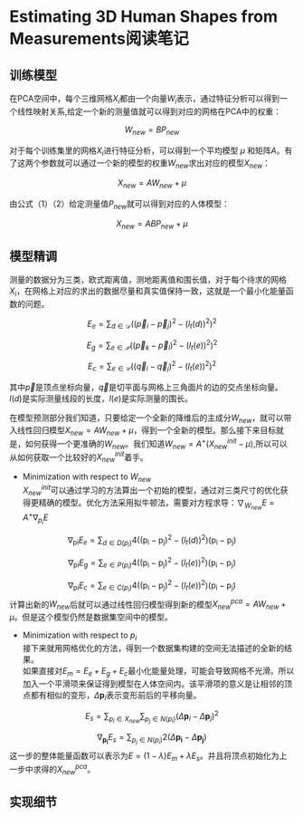 # Estimating 3D Human Shapes from Measurements阅读笔记


## 训练模型  
在PCA空间中，每个三维网格$X_i$都由一个向量$W_i$表示，通过特征分析可以得到一个线性映射关系,给定一个新的测量值就可以得到对应的网格在PCA中的权重：

$$W_{new} = BP_{new} \tag{1}$$  

对于每个训练集里的网格$X_i$进行特征分析，可以得到一个平均模型 $\mu$ 和矩阵$A$。有了这两个参数就可以通过一个新的模型的权重$W_{new}$求出对应的模型$X_{new}$：

$$X_{new} = AW_{new}+\mu \tag{2}$$  

由公式（1）（2）给定测量值$P_{new}$就可以得到对应的人体模型：

$$X_{new} = ABP_{new}+\mu \tag{3}$$

## 模型精调
测量的数据分为三类，欧式距离值，测地距离值和围长值，对于每个待求的网格$X_i$，在网格上对应的求出的数据尽量和真实值保持一致，这就是一个最小化能量函数的问题。 
  
$$
E_{e}=\sum_{d \in \mathcal{D}}\left(\left(\vec{p}_{i}-\vec p_{j}\right)^{2}-\left(l_{t}(d)\right)^{2}\right)^{2}
$$

$$
E_{g}=\sum_{e \in \mathcal{P}}\left((\vec {p}_{k}-\vec {p}_{l})^{2}-\left(l_{t}(e)\right)^{2}\right)^{2}
$$

$$
E_{c}=\sum_{e \in \mathcal{C}}\left(\left(\vec {q}_{i}-\vec {q}_{j}\right)^{2}-\left(l_{t}(e)\right)^{2}\right)^{2}
$$

其中$\vec p$是顶点坐标向量，$\vec q$是切平面与网格上三角面片的边的交点坐标向量。$l(d)$是实际测量线段的长度，$l(e)$是实际测量的围长。

在模型预测部分我们知道，只要给定一个全新的降维后的主成分$W_{new}$，就可以带入线性回归模型$X_{new} = AW_{new}+\mu$，得到一个全新的模型。那么接下来目标就是，如何获得一个更准确的$W_{new}$。我们知道$W_{new} = A^{+}(X^{init}_{new} - \mu)$,所以可以从如何获取一个比较好的$X^{init}_{new}$着手。
- Minimization with respect to $W_{new}$  
$X^{init}_{new}$可以通过学习的方法算出一个初始的模型，通过对三类尺寸的优化获得更精确的模型。优化方法采用拟牛顿法，需要对方程求导：$\nabla_{W_{new}}E = A^+\nabla_{p_i}E$

$$\nabla_{\mathrm{pi}} E_{e}=\sum_{d \in D\left(p_{i}\right)} 4\left(\left(\mathrm{p}_{\mathrm{i}}-\mathrm{p}_{\mathrm{j}}\right)^{2}-\left(l_{t}(d)\right)^{2}\right)\left(\mathrm{p}_{\mathrm{i}}-\mathrm{p}_{\mathrm{j}}\right)$$

$$\nabla_{\mathrm{pi}} E_{g}=\sum_{e \in P\left(p_{i}\right)} 4\left(\left(\mathrm{p}_{\mathrm{i}}-\mathrm{p}_{\mathrm{j}}\right)^{2}-\left(l_{t}(e)\right)^{2}\right)\left(\mathrm{p}_{\mathrm{i}}-\mathrm{p}_{\mathrm{j}}\right)$$

$$\nabla_{\mathrm{pi}} E_{c}=\sum_{e \in C\left(p_{i}\right)} 4\left(\left(\mathrm{p}_{\mathrm{i}}-\mathrm{p}_{\mathrm{j}}\right)^{2}-\left(l_{t}(e)\right)^{2}\right)\left(\mathrm{p}_{\mathrm{i}}-\mathrm{p}_{\mathrm{j}}\right)$$
计算出新的$W_{new}$后就可以通过线性回归模型得到新的模型$X_{new}^{pca}=AW_{new}+\mu$。但是这个模型仍然是数据集空间中的模型。
- Minimization with respect to $p_i$  
接下来就用网格优化的方法，得到一个数据集构建的空间无法描述的全新的结果。  
如果直接对$E_m = E_e+E_g+E_c$最小化能量处理，可能会导致网格不光滑。所以加入一个平滑项来保证得到模型在人体空间内。该平滑项的意义是让相邻的顶点都有相似的变形，$\Delta{\mathbf{p}_i}$表示变形前后的平移向量。

$$
E_s = \sum_{p_{i}\in X_{new}}\sum_{p_j\in {N(p_i)}}(\Delta{\mathbf{p}_i}-\Delta{\mathbf{p}_j})^2
$$

$$\nabla_{\mathbf{p}_{\mathbf{i}}} E_{s}=\sum_{p_{j} \in N\left(p_{i}\right)} 2\left(\Delta \mathbf{p}_{\mathbf{i}}-\Delta \mathbf{p}_{\mathbf{j}}\right)$$
这一步的整体能量函数可以表示为$E=(1-\lambda)E_m+\lambda E_s$。并且将顶点初始化为上一步中求得的$X_{new}^{pca}$。
## 实现细节

